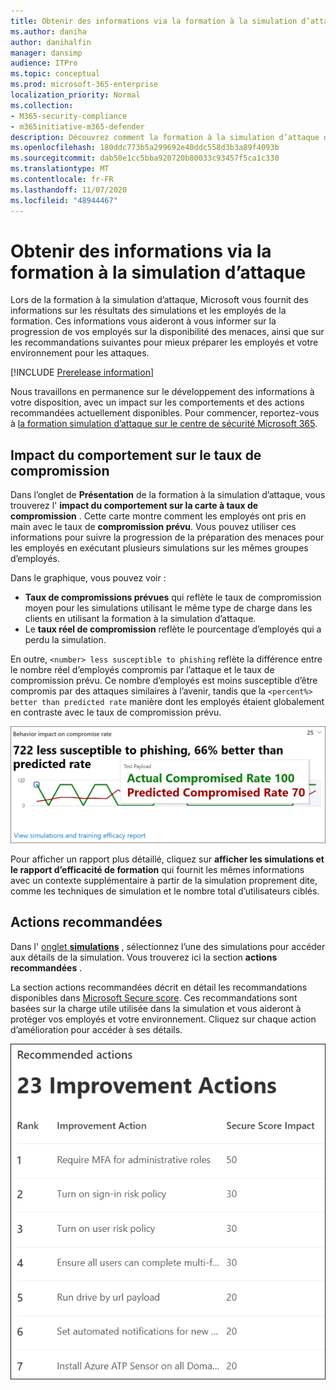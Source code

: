 ```yaml
---
title: Obtenir des informations via la formation à la simulation d’attaque
ms.author: daniha
author: danihalfin
manager: dansimp
audience: ITPro
ms.topic: conceptual
ms.prod: microsoft-365-enterprise
localization_priority: Normal
ms.collection:
- M365-security-compliance
- m365initiative-m365-defender
description: Découvrez comment la formation à la simulation d’attaque dans le centre de sécurité Microsoft 365 les employés et obtient des informations sur les résultats de la simulation et de la formation.
ms.openlocfilehash: 180ddc773b5a299692e40ddc558d3b3a89f4093b
ms.sourcegitcommit: dab50e1cc5bba920720b80033c93457f5ca1c330
ms.translationtype: MT
ms.contentlocale: fr-FR
ms.lasthandoff: 11/07/2020
ms.locfileid: "48944467"
---
```

# <a name="gain-insights-through-attack-simulation-training"></a>Obtenir des informations via la formation à la simulation d’attaque

Lors de la formation à la simulation d’attaque, Microsoft vous fournit des informations sur les résultats des simulations et les employés de la formation. Ces informations vous aideront à vous informer sur la progression de vos employés sur la disponibilité des menaces, ainsi que sur les recommandations suivantes pour mieux préparer les employés et votre environnement pour les attaques.

[!INCLUDE [Prerelease information](../includes/prerelease.md)]

Nous travaillons en permanence sur le développement des informations à votre disposition, avec un impact sur les comportements et des actions recommandées actuellement disponibles.
Pour commencer, reportez-vous à [la formation simulation d’attaque sur le centre de sécurité Microsoft 365](https://security.microsoft.com/attacksimulator?viewid=overview).

## <a name="behavior-impact-on-compromise-rate"></a>Impact du comportement sur le taux de compromission

Dans l’onglet de **Présentation** de la formation à la simulation d’attaque, vous trouverez l' **impact du comportement sur la carte à taux de compromission** . Cette carte montre comment les employés ont pris en main avec le taux de **compromission prévu**. Vous pouvez utiliser ces informations pour suivre la progression de la préparation des menaces pour les employés en exécutant plusieurs simulations sur les mêmes groupes d’employés.

Dans le graphique, vous pouvez voir :

- **Taux de compromissions prévues** qui reflète le taux de compromission moyen pour les simulations utilisant le même type de charge dans les clients en utilisant la formation à la simulation d’attaque.
- Le **taux réel de compromission** reflète le pourcentage d’employés qui a perdu la simulation.

En outre, `<number> less susceptible to phishing` reflète la différence entre le nombre réel d’employés compromis par l’attaque et le taux de compromission prévu. Ce nombre d’employés est moins susceptible d’être compromis par des attaques similaires à l’avenir, tandis que la `<percent%> better than predicted rate` manière dont les employés étaient globalement en contraste avec le taux de compromission prévu.

![Carte d’impact de comportement sur la présentation de la formation à la simulation d’attaque](../../media/attack-sim-preview-behavior-impact-card.png)

Pour afficher un rapport plus détaillé, cliquez sur **afficher les simulations et le rapport d’efficacité de formation** qui fournit les mêmes informations avec un contexte supplémentaire à partir de la simulation proprement dite, comme les techniques de simulation et le nombre total d’utilisateurs ciblés.

## <a name="recommended-actions"></a>Actions recommandées

Dans l' [onglet **simulations**](https://security.microsoft.com/attacksimulator?viewid=simulations) , sélectionnez l’une des simulations pour accéder aux détails de la simulation. Vous trouverez ici la section **actions recommandées** .

La section actions recommandées décrit en détail les recommandations disponibles dans [Microsoft Secure score](../mtp/microsoft-secure-score.md). Ces recommandations sont basées sur la charge utile utilisée dans la simulation et vous aideront à protéger vos employés et votre environnement. Cliquez sur chaque action d’amélioration pour accéder à ses détails.

![Section actions de recommandation sur la formation à la simulation d’attaque](../../media/attack-sim-preview-recommended-actions.png)